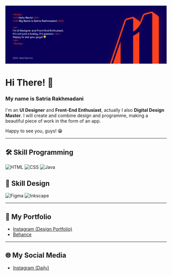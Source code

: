 ![This is Banner](https://github.com/SatriaNadirakhma/SatriaNadirakhma/blob/main/Banner.png)

# Hi There! 👋  
### My name is Satria Rakhmadani  
I'm an **UI Designer** and **Front-End Enthusiast**, actually I also **Digital Design Master**.
I will create and combine design and programme, making a beautiful piece of work in the form of an app.

Happy to see you, guys! 😁

---

## 🛠️ Skill Programming
<p align="left">
  <img src="https://img.shields.io/badge/HTML-E34F26?style=for-the-badge&logo=html5&logoColor=white" alt="HTML">
  <img src="https://img.shields.io/badge/CSS-1572B6?style=for-the-badge&logo=css3&logoColor=white" alt="CSS">
  <img src="https://img.shields.io/badge/Java-007396?style=for-the-badge&logo=java&logoColor=white" alt="Java">
</p>

## 🎨 Skill Design
<p align="left">
  <img src="https://img.shields.io/badge/Figma-F24E1E?style=for-the-badge&logo=figma&logoColor=white" alt="Figma">
  <img src="https://img.shields.io/badge/Inkscape-000000?style=for-the-badge&logo=inkscape&logoColor=white" alt="Inkscape">
</p>

---

## 📂 My Portfolio
- [Instagram (Design Portfolio)](https://instagram.com/nadirakhma.svg)  
- [Behance](https://www.behance.net/rakhmanadi2005)  

---

## 🌐 My Social Media
- [Instagram (Daily)](https://instagram.com/rkhmdn.satria)  
